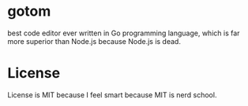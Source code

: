 gotom
=====

best code editor ever written in Go programming language, which is far more superior than Node.js because Node.js is dead.

# License

License is MIT because I feel smart because MIT is nerd school.
